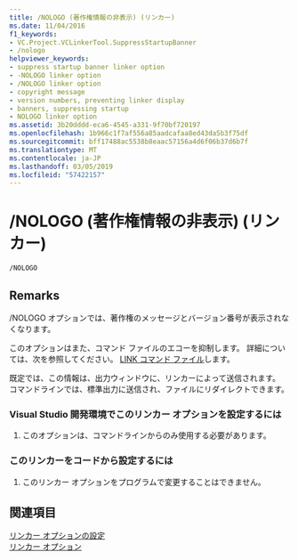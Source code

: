 ```yaml
---
title: /NOLOGO (著作権情報の非表示) (リンカー)
ms.date: 11/04/2016
f1_keywords:
- VC.Project.VCLinkerTool.SuppressStartupBanner
- /nologo
helpviewer_keywords:
- suppress startup banner linker option
- -NOLOGO linker option
- /NOLOGO linker option
- copyright message
- version numbers, preventing linker display
- banners, suppressing startup
- NOLOGO linker option
ms.assetid: 3b20dddd-eca6-4545-a331-9f70bf720197
ms.openlocfilehash: 1b966c1f7af556a85aadcafaa8ed43da5b3f75df
ms.sourcegitcommit: bff17488ac5538b8eaac57156a4d6f06b37d6b7f
ms.translationtype: MT
ms.contentlocale: ja-JP
ms.lasthandoff: 03/05/2019
ms.locfileid: "57422157"
---
```

# <a name="nologo-suppress-startup-banner-linker"></a>/NOLOGO (著作権情報の非表示) (リンカー)

```
/NOLOGO
```

## <a name="remarks"></a>Remarks

/NOLOGO オプションでは、著作権のメッセージとバージョン番号が表示されなくなります。

このオプションはまた、コマンド ファイルのエコーを抑制します。 詳細については、次を参照してください。 [LINK コマンド ファイル](../../build/reference/link-command-files.md)します。

既定では、この情報は、出力ウィンドウに、リンカーによって送信されます。 コマンドラインでは、標準出力に送信され、ファイルにリダイレクトできます。

### <a name="to-set-this-linker-option-in-the-visual-studio-development-environment"></a>Visual Studio 開発環境でこのリンカー オプションを設定するには

1. このオプションは、コマンドラインからのみ使用する必要があります。

### <a name="to-set-this-linker-option-programmatically"></a>このリンカーをコードから設定するには

1. このリンカー オプションをプログラムで変更することはできません。

## <a name="see-also"></a>関連項目

[リンカー オプションの設定](../../build/reference/setting-linker-options.md)<br/>
[リンカー オプション](../../build/reference/linker-options.md)
